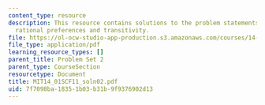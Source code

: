 ```yaml
---
content_type: resource
description: This resource contains solutions to the problem statements related to
  rational preferences and transitivity.
file: https://ol-ocw-studio-app-production.s3.amazonaws.com/courses/14-01sc-principles-of-microeconomics-fall-2011/7f7098ba18351b03b31b9f9376902d13_MIT14_01SCF11_soln02.pdf
file_type: application/pdf
learning_resource_types: []
parent_title: Problem Set 2
parent_type: CourseSection
resourcetype: Document
title: MIT14_01SCF11_soln02.pdf
uid: 7f7098ba-1835-1b03-b31b-9f9376902d13
---
```

